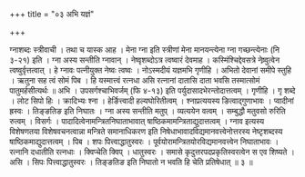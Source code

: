 +++
title = "०३ अभि यज्ञं"

+++

ग्नाशब्दः स्त्रीवाची । तथा च यास्क आह । मेना ग्ना इति स्त्रीणां मेना मानयन्त्येना ग्ना गच्छन्त्येनाः (नि ३-२१) इति । ग्ना अस्य सन्तीति ग्नावान् । नेष्वृशब्दोऽत्र त्वष्वारं देवमाह । कस्मिंश्चिद्देवसत्रे नेष्र्वुत्वेन त्वष्वुर्वृत्तत्वात् । हे ग्नावः पत्नीयुक्त नेष्वः त्वष्वः । नोऽस्मदीयं यज्ञमभि गृणीहि । अभितो देवानां समीपे स्तुहि । ऋतुना सह त्वं सोमं पिब । हि यस्मात्त्वं रत्नधा असि रत्नानां दातासि दाता भवसि तस्मात्सोमं पातुमर्हसीत्यर्थः ॥ अभि । उपसर्गश्चाभिवर्जम् (फि ४-१३) इति पर्युदासादभेरन्तोदात्तत्वम् । गृणीहि । गृ शब्दे । लोट सिपो हिः । क्रादिभ्यः श्ना । हेर्ङित्त्वादी हल्यघोरितीत्वम् । श्नाप्रत्ययस्य ङित्वाद्गुणाभावः । प्वादीनां ह्रस्वः । तिङ्ङतिङ इति निघातः । ग्ना अस्य सन्तीति मतुप् । व्यत्ययेन वत्वम् । सम्बुद्धौ मतुवसो रुरिति रुत्वम् । विसर्गः । पादादित्वेनामन्त्रितनिघाताभावात् षाष्ठिकमामन्त्रिताद्युदात्तत्वम् । ग्नाव इत्यस्य विशेषणतया विशेषवचनत्वान्ना मन्त्रिते समानाधिकरण इति निषेधाभावादविद्यमानवत्त्वेनोत्तरस्य नेष्टृशब्दस्य षाष्ठिकमाद्युदात्तत्वम् । पिब । शपः पित्त्वाद्धातुस्वरः । पूर्वयोरामन्त्रितयोरविद्यमानवत्त्वेन निघाताभावः । रत्नानि दधातीति रत्नधाः । क्विप्चेति क्विप् । धातुस्वरः । समासे कृदुत्तरपदप्रकृतिस्वरत्वेन स एव शिष्यते । असि । सिपः पित्त्वाद्धातुस्वरः । तिङ्ङतिङ इति निघातो न भवति हि चेति प्रतिषेधात् ॥ ३ ॥